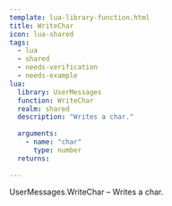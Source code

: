 ```yaml
---
template: lua-library-function.html
title: WriteChar
icon: lua-shared
tags:
  - lua
  - shared
  - needs-verification
  - needs-example
lua:
  library: UserMessages
  function: WriteChar
  realm: shared
  description: "Writes a char."
  
  arguments:
    - name: "char"
      type: number
  returns:
    
---
```


<div class="lua__search__keywords">
UserMessages.WriteChar &#x2013; Writes a char.
</div>
